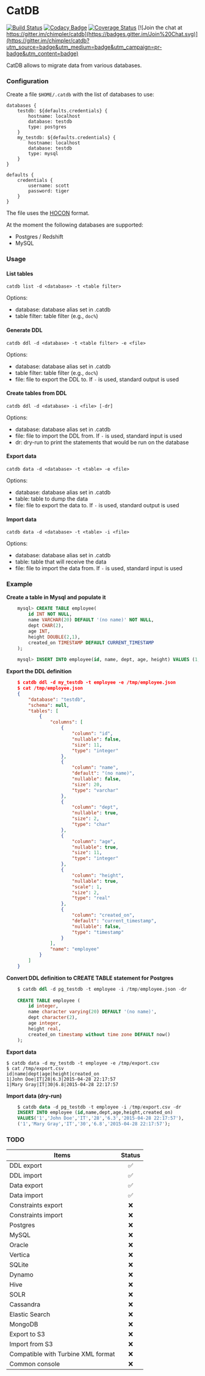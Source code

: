 # CatDB

[![Build Status](https://travis-ci.org/chimpler/catdb.svg)](https://travis-ci.org/chimpler/catdb)
[![Codacy Badge](https://www.codacy.com/project/badge/9475572095844dc7832e36444cc71b78)](https://www.codacy.com/app/francois-dangngoc/catdb)
[![Coverage Status](https://coveralls.io/repos/chimpler/catdb/badge.svg)](https://coveralls.io/r/chimpler/catdb)
[![Join the chat at https://gitter.im/chimpler/catdb](https://badges.gitter.im/Join%20Chat.svg)](https://gitter.im/chimpler/catdb?utm_source=badge&utm_medium=badge&utm_campaign=pr-badge&utm_content=badge)

CatDB allows to migrate data from various databases.

### Configuration

Create a file `$HOME/.catdb` with the list of databases to use:

	databases {
	    testdb: ${defaults.credentials} {
			hostname: localhost
			database: testdb
			type: postgres
	    }
	    my_testdb: ${defaults.credentials} {
			hostname: localhost
			database: testdb
			type: mysql
	    }
	}
	    
	defaults {
		credentials {
			username: scott
			password: tiger
		}
	}

The file uses the [HOCON](https://github.com/typesafehub/config/blob/master/HOCON.md) format.
	
At the moment the following databases are supported:

- Postgres / Redshift
- MySQL

### Usage

#### List tables

	catdb list -d <database> -t <table filter>

Options:

- database: database alias set in .catdb
- table filter: table filter (e.g., `doc%`)

#### Generate DDL

	catdb ddl -d <database> -t <table filter> -e <file>

Options:

- database: database alias set in .catdb
- table filter: table filter (e.g., `doc%`)
- file: file to export the DDL to. If `-` is used, standard output is used

#### Create tables from DDL

	catdb ddl -d <database> -i <file> [-dr]

Options:

- database: database alias set in .catdb
- file: file to import the DDL from. If `-` is used, standard input is used
- dr: dry-run to print the statements that would be run on the database

#### Export data

	catdb data -d <database> -t <table> -e <file>

Options:

- database: database alias set in .catdb
- table: table to dump the data
- file: file to export the data to. If `-` is used, standard output is used

#### Import data

	catdb data -d <database> -t <table> -i <file>

Options:

- database: database alias set in .catdb
- table: table that will receive the data
- file: file to import the data from. If `-` is used, standard input is used

### Example

**Create a table in Mysql and populate it**

```sql
    mysql> CREATE TABLE employee(
        id INT NOT NULL,
        name VARCHAR(20) DEFAULT '(no name)' NOT NULL, 
        dept CHAR(2), 
        age INT, 
        height DOUBLE(2,1),
        created_on TIMESTAMP DEFAULT CURRENT_TIMESTAMP
    );
    
    mysql> INSERT INTO employee(id, name, dept, age, height) VALUES (1, 'John Doe', 'IT', 28, 6.3),(1, 'Mary Gray', 'IT', 30, 6.8);
```

**Export the DDL definition**
    
```json
    $ catdb ddl -d my_testdb -t employee -e /tmp/employee.json
    $ cat /tmp/employee.json
    {
        "database": "testdb",
        "schema": null,
        "tables": [
            {
                "columns": [
                    {
                        "column": "id",
                        "nullable": false,
                        "size": 11,
                        "type": "integer"
                    },
                    {
                        "column": "name",
                        "default": "(no name)",
                        "nullable": false,
                        "size": 20,
                        "type": "varchar"
                    },
                    {
                        "column": "dept",
                        "nullable": true,
                        "size": 2,
                        "type": "char"
                    },
                    {
                        "column": "age",
                        "nullable": true,
                        "size": 11,
                        "type": "integer"
                    },
                    {
                        "column": "height",
                        "nullable": true,
                        "scale": 1,
                        "size": 2,
                        "type": "real"
                    },
                    {
                        "column": "created_on",
                        "default": "current_timestamp",
                        "nullable": false,
                        "type": "timestamp"
                    }
                ],
                "name": "employee"
            }
        ]
    }
```
    
**Convert DDL definition to CREATE TABLE statement for Postgres**

```sql
    $ catdb ddl -d pg_testdb -t employee -i /tmp/employee.json -dr
    
    CREATE TABLE employee (
        id integer,
        name character varying(20) DEFAULT '(no name)',
        dept character(2),
        age integer,
        height real,
        created_on timestamp without time zone DEFAULT now()
    );
```
    
**Export data**

    $ catdb data -d my_testdb -t employee -e /tmp/export.csv
    $ cat /tmp/export.csv
    id|name|dept|age|height|created_on
    1|John Doe|IT|28|6.3|2015-04-28 22:17:57
    1|Mary Gray|IT|30|6.8|2015-04-28 22:17:57        

**Import data (dry-run)**

```sql
    $ catdb data -d pg_testdb -t employee -i /tmp/export.csv -dr
    INSERT INTO employee (id,name,dept,age,height,created_on)
    VALUES('1','John Doe','IT','28','6.3','2015-04-28 22:17:57'),
    ('1','Mary Gray','IT','30','6.8','2015-04-28 22:17:57');
```

### TODO

Items                                  | Status
-------------------------------------- | :-----:
DDL export                             | :white_check_mark:
DDL import                             | :white_check_mark:
Data export                            | :white_check_mark:
Data import                            | :white_check_mark:
Constraints export                     | :x:
Constraints import                     | :x:
Postgres                               | :x:
MySQL                                  | :x:
Oracle                                 | :x:
Vertica                                | :x:
SQLite                                 | :x:
Dynamo                                 | :x:
Hive                                   | :x:
SOLR                                   | :x:
Cassandra                              | :x:
Elastic Search                         | :x:
MongoDB                                | :x:
Export to S3                           | :x:
Import from S3                         | :x:
Compatible with Turbine XML format     | :x:
Common console                         | :x:
